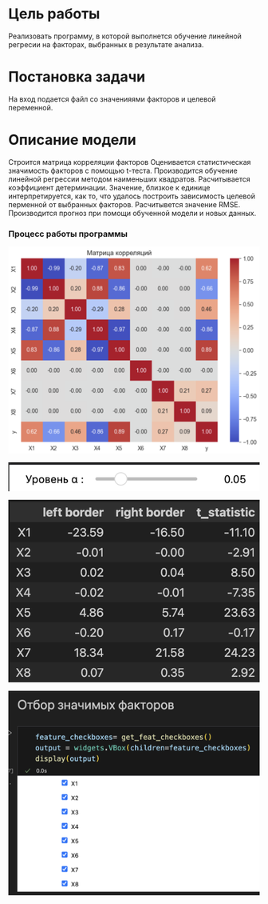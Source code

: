 # Цель работы
Реализовать программу, в которой выполнется обучение линейной регресии на факторах, выбранных в результате анализа.

# Постановка задачи
На вход подается файл со значенияями факторов и целевой переменной.


# Описание модели
Строится матрица корреляции факторов
Оценивается статистическая значимость факторов с помощью t-теста. 
Производится обучение линейной регрессии методом наименьших квадратов.
Расчитывается коэффициент детерминации. Значение, близкое к единице интерпретируется, как то, что удалось построить зависимость целевой перменной от выбранных факторов.
Расчитывется значение RMSE.
Производится прогноз при помощи обученной модели и новых данных.

### Процесс работы программы 
![alt text](image.png)

![alt text](image-1.png)

![alt text](image-2.png)

![alt text](image-3.png)